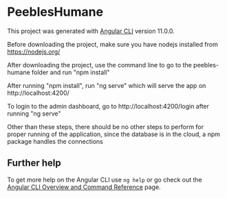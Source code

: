 # PeeblesHumane

This project was generated with [Angular CLI](https://github.com/angular/angular-cli) version 11.0.0.

Before downloading the project, make sure you have nodejs installed from https://nodejs.org/

After downloading the project, use the command line to go to the peebles-humane folder and run "npm install"

After running "npm install", run "ng serve" which will serve the app on http://localhost:4200/

To login to the admin dashboard, go to http://localhost:4200/login after running "ng serve"

Other than these steps, there should be no other steps to perform for proper running of the application, since the database is in the cloud, a npm package handles the connections

## Further help

To get more help on the Angular CLI use `ng help` or go check out the [Angular CLI Overview and Command Reference](https://angular.io/cli) page.
